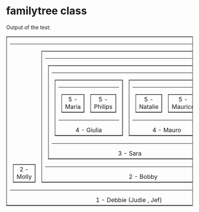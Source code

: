 # familytree class


Output of the test:


<table border='1' align='center'><tr align='center' valign='bottom'><td><table><tr valign='bottom'><td><table border='1' align='center'><tr align='center' valign='bottom'><td>2 - Molly</td></tr></table></td><td><table border='1' align='center'><tr align='center' valign='bottom'><td><table><tr valign='bottom'><td><table border='1' align='center'><tr align='center' valign='bottom'><td><table><tr valign='bottom'><td><table border='1' align='center'><tr align='center' valign='bottom'><td><table><tr valign='bottom'><td><table border='1' align='center'><tr align='center' valign='bottom'><td>5 - Maria</td></tr></table></td><td><table border='1' align='center'><tr align='center' valign='bottom'><td>5 - Philips</td></tr></table></td></tr></table>4 - Giulia</td></tr></table></td><td><table border='1' align='center'><tr align='center' valign='bottom'><td><table><tr valign='bottom'><td><table border='1' align='center'><tr align='center' valign='bottom'><td>5 - Natalie</td></tr></table></td><td><table border='1' align='center'><tr align='center' valign='bottom'><td>5 - Maurice</td></tr></table></td></tr></table>4 - Mauro</td></tr></table></td></tr></table>3 - Sara</td></tr></table></td><td><table border='1' align='center'><tr align='center' valign='bottom'><td>3 - Mike</td></tr></table></td></tr></table>2 - Bobby</td></tr></table></td></tr></table>1 - Debbie (Judie , Jef)</td></tr></table>